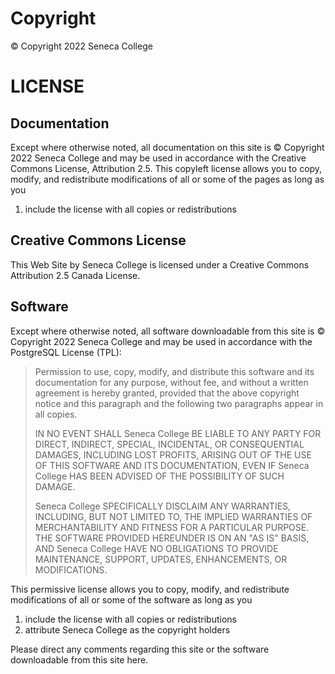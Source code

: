 # Copyright

&copy; Copyright 2022 Seneca College

# LICENSE

## Documentation

Except where otherwise noted, all documentation on this site is &copy; Copyright 2022 Seneca College and may be used in accordance with the Creative Commons License, Attribution 2.5. This copyleft license allows you to copy, modify, and redistribute modifications of all or some of the pages as long as you

1. include the license with all copies or redistributions

## Creative Commons License

This Web Site by Seneca College is licensed under a Creative Commons Attribution 2.5 Canada License.

## Software

Except where otherwise noted, all software downloadable from this site is &copy; Copyright 2022 Seneca College and may be used in accordance with the PostgreSQL License (TPL):

> Permission to use, copy, modify, and distribute this software and its documentation for any purpose, without fee, and without a written agreement is hereby granted, provided that the above copyright notice and this paragraph and the following two paragraphs appear in all copies.
>
> IN NO EVENT SHALL Seneca College BE LIABLE TO ANY PARTY FOR DIRECT, INDIRECT, SPECIAL, INCIDENTAL, OR CONSEQUENTIAL DAMAGES, INCLUDING LOST PROFITS, ARISING OUT OF THE USE OF THIS SOFTWARE AND ITS DOCUMENTATION, EVEN IF Seneca College HAS BEEN ADVISED OF THE POSSIBILITY OF SUCH DAMAGE.
>
> Seneca College SPECIFICALLY DISCLAIM ANY WARRANTIES, INCLUDING, BUT NOT LIMITED TO, THE IMPLIED WARRANTIES OF MERCHANTABILITY AND FITNESS FOR A PARTICULAR PURPOSE. THE SOFTWARE PROVIDED HEREUNDER IS ON AN "AS IS" BASIS, AND Seneca College HAVE NO OBLIGATIONS TO PROVIDE MAINTENANCE, SUPPORT, UPDATES, ENHANCEMENTS, OR MODIFICATIONS.

This permissive license allows you to copy, modify, and redistribute modifications of all or some of the software as long as you

1. include the license with all copies or redistributions
1. attribute Seneca College as the copyright holders

Please direct any comments regarding this site or the software downloadable from this site here.
